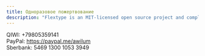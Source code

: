 ```yaml
---
title: Одноразовое пожертвование
description: "Flextype is an MIT-licensed open source project and completely free to use. However, the amount of effort needed to maintain and develop new features for the project is not sustainable without proper financial backing."
---
```


QIWI: +79805359141  
PayPal: https://paypal.me/awilum  
Sberbank: 5469 1300 1053 3949